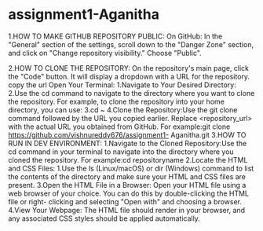 # assignment1-Aganitha

1.HOW TO MAKE GITHUB REPOSITORY PUBLIC:
On GitHub: In the "General" section of the settings, scroll down to the "Danger Zone" section, and click on "Change repository visibility." Choose "Public".

2.HOW TO CLONE THE REPOSITORY:
On the repository's main page, click the "Code" button. It will display a dropdown with a URL for the repository. copy the url
Open Your Terminal:
  1.Navigate to Your Desired Directory:
  2.Use the cd command to navigate to the directory where you want to clone the repository. For example, to clone the 
  repository into your home directory, you can use:
  3.cd ~
  4.Clone the Repository:Use the git clone command followed by the URL you copied earlier. Replace <repository_url> 
  with the actual URL you obtained from GitHub. For example:git clone https://github.com/vishnureddy676/assignment1- 
  Aganitha.git
3.HOW TO RUN IN DEV ENVIRONMENT:
  1.Navigate to the Cloned Repository:Use the cd command in your terminal to navigate into the directory where you 
    cloned the repository. For example:cd repositoryname
  2.Locate the HTML and CSS Files:
        1.Use the ls (Linux/macOS) or dir (Windows) command to list the contents of the directory and make sure your 
        HTML and CSS files are present.
  3.Open the HTML File in a Browser:
  Open your HTML file using a web browser of your choice. You can do this by double-clicking the HTML file or right- 
  clicking and selecting "Open with" and choosing a browser.
  4.View Your Webpage:
  The HTML file should render in your browser, and any associated CSS styles should be applied automatically. 
  
    


